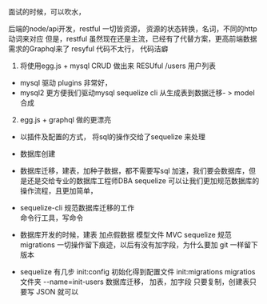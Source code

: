 面试的时候，可以吹水，

后端的node/api开发，restful
一切皆资源， 资源的状态转换，名词，不同的http动词来对应
但是，restful 虽然现在还是主流，已经有了代替方案，更高前端数据需求的Graphql来了
resyful 代码不太行， 代码洁癖

1. 将使用egg.js + mysql CRUD 做出来  RESUful /users  用户列表
  - mysql 驱动  plugins 非常好， 
  - mysql2 更方便我们驱动mysql
    sequelize cli 从生成表到数据迁移- > model 合成 
2. egg.js + graphql 做的更漂亮

- 以插件及配置的方式， 将sql的操作交给了sequelize 来处理
- 数据库创建
- 数据库迁移，建表，加种子数据，都不需要写sql
  加速，我们要会数据库，但是还是交给专业的数据库工程师DBA
  sequelize 可以让我们更加规范数据库的操作流程，且更加简单，
- sequelize-cli 规范数据库迁移的工作  
  命令行工具，写命令

- 数据库开发的时候，建表  加点假数据  模型文件  MVC 
  sequelize 规范  migrations  一切操作留下痕迹，以后有没有加字段，为什么要加  git 一样留下版本

- sequelize 有几步
  init:config 初始化得到配置文件
  init:migrations migratios 文件夹
  --name=init-users  数据库迁移， 加表，加字段 
  只要复制，创建表只要写  JSON 就可以


